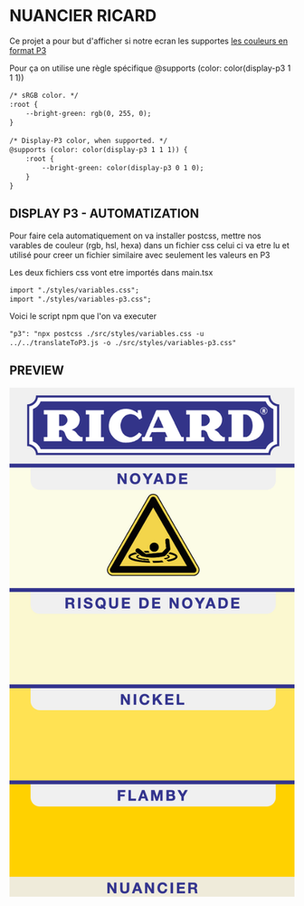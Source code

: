 # NUANCIER RICARD

Ce projet a pour but d'afficher si notre ecran les supportes [les couleurs en format P3](https://webkit.org/blog/10042/wide-gamut-color-in-css-with-display-p3/)

Pour ça on utilise une règle spécifique @supports (color: color(display-p3 1 1 1))

```
/* sRGB color. */
:root {
    --bright-green: rgb(0, 255, 0);
}

/* Display-P3 color, when supported. */
@supports (color: color(display-p3 1 1 1)) {
    :root {
        --bright-green: color(display-p3 0 1 0);
    }
}
```

## DISPLAY P3 - AUTOMATIZATION

Pour faire cela automatiquement on va installer postcss, mettre nos varables de couleur (rgb, hsl, hexa) dans un fichier css
celui ci va etre lu et utilisé pour creer un fichier similaire avec seulement les valeurs en P3

Les deux fichiers css vont etre importés dans main.tsx

```
import "./styles/variables.css";
import "./styles/variables-p3.css";
```

Voici le script npm que l'on va executer

```
"p3": "npx postcss ./src/styles/variables.css -u ../../translateToP3.js -o ./src/styles/variables-p3.css"
```

## PREVIEW

![Exemple d'image](src/assets/preview.png)
